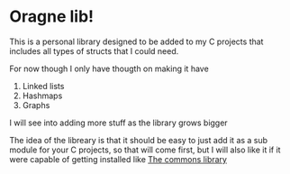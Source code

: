 # Oragne lib!

This is a personal library designed to be added to my C projects
that includes all types of structs that I could need.

For now though I only have thougth on making it have 

1. Linked lists
2. Hashmaps
3. Graphs

I will see into adding more stuff as the library grows bigger

The idea of the libreary is that it should be easy to just add it as a sub module
for your C projects, so that will come first, but I will also like it if 
it were capable of getting installed like [The commons library](https://github.com/sisoputnfrba/so-commons-library)